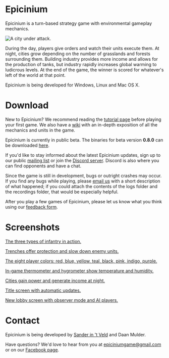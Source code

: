 # Epicinium

Epicinium is a turn-based strategy game with environmental gameplay mechanics.

![A city under attack.](https://i.imgur.com/fXbuIBB.gif "A city under attack.")

During the day, players give orders and watch their units execute them.
At night, cities grow depending on the number of grasslands and forests surrounding them.
Building industry provides more income and allows for the production of tanks,
but industry rapidly increases global warming to ludicrous levels.
At the end of the game, the winner is scored for whatever's left of the world at that point.

Epicinium is being developed for Windows, Linux and Mac OS X.


# Download

New to Epicinium? We recommend reading the [tutorial page](Tutorial.md) before playing your first game.
We also have a [wiki](https://github.com/SLiV9/epicinium/wiki) with an in-depth exposition of all the mechanics and units in the game.

Epicinium is currently in public beta. The binaries for beta version **0.8.0** can be downloaded [here](https://github.com/SLiV9/epicinium/releases/latest).

If you'd like to stay informed about the latest Epicinium updates, sign up to our public [mailing list](https://groups.google.com/forum/#!forum/epicinium) or join the [Discord server](https://discord.gg/XktTKrH).
Discord is also where you can find opponents and have a chat.

Since the game is still in development, bugs or outright crashes may occur. If you find any bugs while playing, please [email us](epiciniumgame@gmail.com) with a short description of what happened; if you could attach the contents of the logs folder and the recordings folder, that would be especially helpful.

After you play a few games of Epicinium, please let us know what you think using our [feedback form](https://goo.gl/forms/dBinPxt1hR2tnufq1).


# Screenshots

[The three types of infantry in action.](https://i.imgur.com/Ksnyybe.gif "The three types of infantry in action.")

[Trenches offer protection and slow down enemy units.](https://i.imgur.com/NJ8XnRm.gif "Trenches offer protection and slow down enemy units.")

[The eight player colors: red, blue, yellow, teal, black, pink, indigo, purple.](https://i.imgur.com/uIy8fA0.png "The eight player colors: red, blue, yellow, teal, black, pink, indigo, purple.")

[In-game thermometer and hygrometer show temperature and humidity.](https://i.imgur.com/dfVCk0q.gif "In-game thermometer and hygrometer show temperature and humidity.")

[Cities gain power and generate income at night.](https://i.imgur.com/I6T3yXM.gif "Cities gain power and generate income at night.")

[Title screen with automatic updates.](https://i.imgur.com/pCW6LLS.gif "Title screen with automatic updates.")

[New lobby screen with observer mode and AI players.](https://i.imgur.com/uJZQcmY.gif "New lobby screen with observer mode and AI players.")


# Contact

Epicinium is being developed by [Sander in 't Veld](https://twitter.com/sanderintveld) and Daan Mulder.

Have questions?
We'd love to hear from you at [epiciniumgame@gmail.com](mailto:epiciniumgame@gmail.com) or on our [Facebook page](https://www.facebook.com/Epicinium-287091698447694/).
